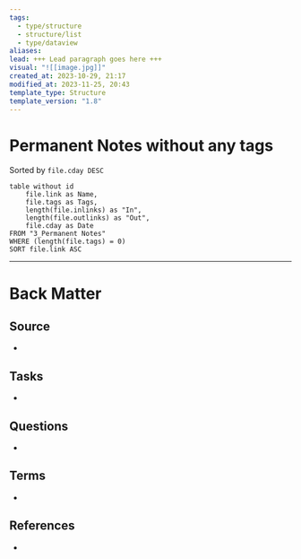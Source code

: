 ```yaml
---
tags:
  - type/structure
  - structure/list
  - type/dataview
aliases: 
lead: +++ Lead paragraph goes here +++
visual: "![[image.jpg]]"
created_at: 2023-10-29, 21:17
modified_at: 2023-11-25, 20:43
template_type: Structure
template_version: "1.8"
---
```


# Permanent Notes without any tags

<!-- Main STRUCTURE of my content -->
Sorted by `file.cday DESC`
```dataview
table without id 
	file.link as Name, 
	file.tags as Tags,
	length(file.inlinks) as "In",
	length(file.outlinks) as "Out",
	file.cday as Date
FROM "3_Permanent Notes"
WHERE (length(file.tags) = 0)
SORT file.link ASC
```


---
# Back Matter
## Source
<!-- Always keep a link to the source. --> 
- 

## Tasks
<!-- What remains to be done with this note? --> 
- 

## Questions
<!-- What remains for you to consider? --> 
- 

## Terms
<!-- Links to definition pages -->
- 

## References
<!-- Links to pages not referenced in the content -->
- 

